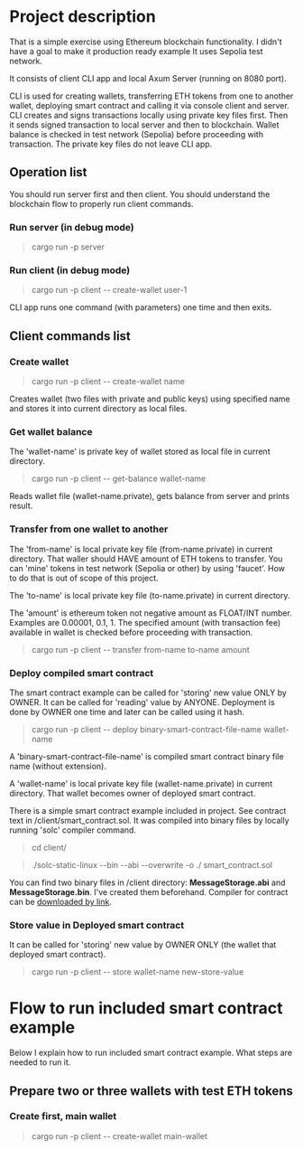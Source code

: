# Project description

That is a simple exercise using Ethereum blockchain functionality. I didn't have a goal to make it production ready example It uses Sepolia test network. 

It consists of client CLI app and local Axum Server (running on 8080 port).

CLI is used for creating wallets, transferring ETH tokens from one to another wallet, deploying smart contract and calling it via console client and server. CLI creates and signs transactions locally using private key files first. Then it sends signed transaction to local server and then to blockchain. Wallet balance is checked in test network (Sepolia) before proceeding with transaction. The private key files do not leave CLI app. 

## Operation list

You should run server first and then client. You should understand the blockchain flow to properly run client commands.

### Run server (in debug mode)

> cargo run -p server

### Run client (in debug mode)

> cargo run -p client -- create-wallet user-1

CLI app runs one command (with parameters) one time and then exits.

## Client commands list

### Create wallet

> cargo run -p client -- create-wallet name

Creates wallet (two files with private and public keys) using specified name and stores it into current directory as local files.

### Get wallet balance

The 'wallet-name' is private key of wallet stored as local file in current directory. 

> cargo run -p client -- get-balance wallet-name

Reads wallet file (wallet-name.private), gets balance from server and prints result.

### Transfer from one wallet to another

The 'from-name' is local private key file (from-name.private) in current directory. That waller should HAVE amount of ETH tokens to transfer. You can 'mine' tokens in test network (Sepolia or other) by using 'faucet'. How to do that is out of scope of this project.

The 'to-name' is local private key file (to-name.private) in current directory.

The 'amount' is ethereum token not negative amount as FLOAT/INT number. Examples are 0.00001, 0.1, 1. The specified amount (with transaction fee) available in wallet is checked before proceeding with transaction.

> cargo run -p client -- transfer from-name to-name amount

### Deploy compiled smart contract

The smart contract example can be called for 'storing' new value ONLY by OWNER. It can be called for 'reading' value by ANYONE. Deployment is done by OWNER one time and later can be called using it hash.

> cargo run -p client -- deploy binary-smart-contract-file-name wallet-name

A 'binary-smart-contract-file-name' is compiled smart contract binary file name (without extension). 

A 'wallet-name' is local private key file (wallet-name.private) in current directory. That wallet becomes owner of deployed smart contract.

There is a simple smart contract example included in project. See contract text in /client/smart_contract.sol. It was compiled into binary files by locally running 'solc' compiler command. 

> cd client/

> ./solc-static-linux --bin --abi --overwrite -o ./ smart_contract.sol

You can find two binary files in /client directory: **MessageStorage.abi** and **MessageStorage.bin**. I've created them beforehand. Compiler for contract can be [downloaded by link](https://github.com/ethereum/solidity/releases/).


### Store value in Deployed smart contract

It can be called for 'storing' new value by OWNER ONLY (the wallet that deployed smart contract).

> cargo run -p client -- store wallet-name new-store-value


# Flow to run included smart contract example
Below I explain how to run included smart contract example. What steps are needed to run it.

## Prepare two or three wallets with test ETH tokens

### Create first, main wallet

> cargo run -p client -- create-wallet main-wallet
